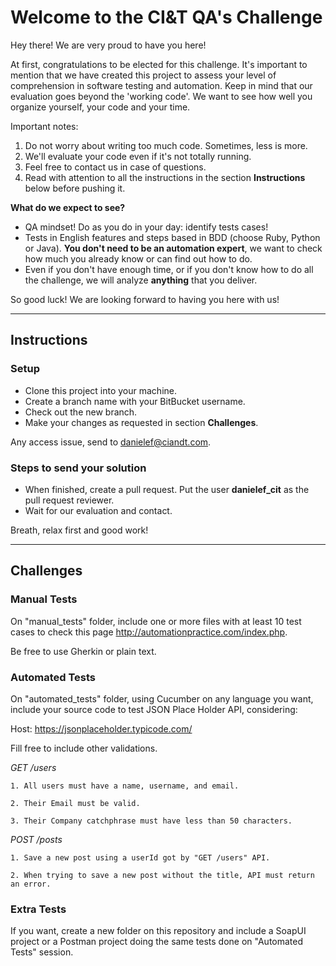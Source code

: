 # **Welcome to the CI&T QA's Challenge**
Hey there! We are very proud to have you here!

At first, congratulations to be elected for this challenge. It's important to mention that we have created this project to assess your level of comprehension in software testing and automation. Keep in mind that our evaluation goes beyond the 'working code'. We want to see how well you organize yourself, your code and your time.

Important notes:

1. Do not worry about writing too much code. Sometimes, less is more.
2. We'll evaluate your code even if it's not totally running.
3. Feel free to contact us in case of questions.
4. Read with attention to all the instructions in the section **Instructions** below before pushing it.

**What do we expect to see?**

- QA mindset! Do as you do in your day: identify tests cases!
- Tests in English features and steps based in BDD (choose Ruby, Python or Java). **You don't need to be an automation expert**, we want to check how much you already know or can find out how to do.
- Even if you don't have enough time, or if you don't know how to do all the challenge, we will analyze **anything** that you deliver.

So good luck! We are looking forward to having you here with us!

---

## **Instructions**

### **Setup**

- Clone this project into your machine.
- Create a branch name with your BitBucket username.
- Check out the new branch.
- Make your changes as requested in section **Challenges**.

Any access issue, send to danielef@ciandt.com.

### **Steps to send your solution**
- When finished, create a pull request. Put the user **danielef_cit** as the pull request reviewer.
- Wait for our evaluation and contact.

Breath, relax first and good work!

---

## Challenges

### **Manual Tests**
On "manual_tests" folder, include one or more files with at least 10 test cases to check this page http://automationpractice.com/index.php.

Be free to use Gherkin or plain text.

### **Automated Tests**
On "automated_tests" folder, using Cucumber on any language you want, include your source code to test JSON Place Holder API, considering:

Host: https://jsonplaceholder.typicode.com/

Fill free to include other validations.

*GET /users*
```
1. All users must have a name, username, and email.

2. Their Email must be valid.
    
3. Their Company catchphrase must have less than 50 characters.
```

*POST /posts*
```
1. Save a new post using a userId got by "GET /users" API.

2. When trying to save a new post without the title, API must return an error.
```

### **Extra Tests**
If you want, create a new folder on this repository and include a SoapUI project or a Postman project doing the same tests done on "Automated Tests" session.
